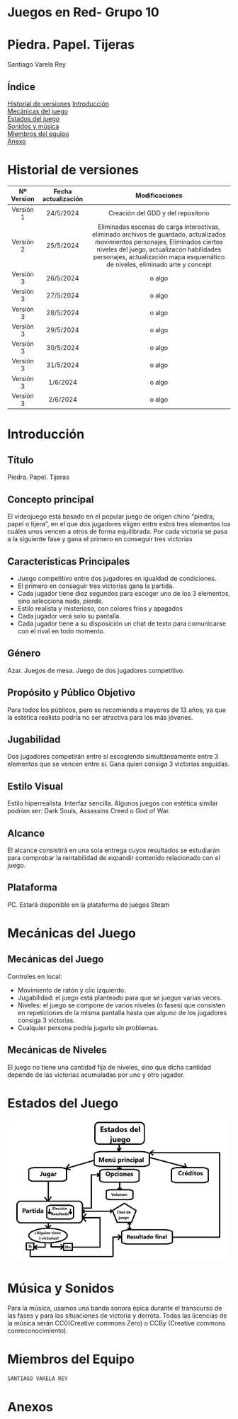 # Juegos en Red- Grupo 10   

# Piedra. Papel. Tijeras 
Santiago Varela Rey    
 
## Índice    
[Historial de versiones](#item0)
[Introducción](#item1)   
[Mecánicas del juego](#item2)    
[Estados del juego](#item3)   
[Sonidos y música](#item4)   
[Miembros del equipo](#item5)   
[Anexo](#item6)   



<a name=item0></a>  
# Historial de versiones
| Nº Version    | Fecha actualización | Modificaciones                                                                                                                                                                                                                      |
| :-------------: | :-------------------: | :-----------------------------------------------------------------------------------------------------------------------------------------------------------------------------------------------------------------------------------: |
| Versión 1     | 24/5/2024       | Creación del GDD y del repositorio|
| Versión 2<br> | 25/5/2024         | Eliminadas escenas de carga interactivas, eliminado archivos de guardado, actualizados movimientos personajes, Eliminados ciertos niveles del juego, actualizacón habilidades personajes, actualización mapa esquemático de niveles, eliminado arte y concept |
| Versión 3<br> | 26/5/2024 | o algo|
| Versión 3<br> | 27/5/2024 | o algo|
| Versión 3<br> | 28/5/2024 | o algo|
| Versión 3<br> | 29/5/2024 | o algo|
| Versión 3<br> | 30/5/2024 | o algo|
| Versión 3<br> | 31/5/2024 | o algo|
| Versión 3<br> | 1/6/2024 | o algo|
| Versión 3<br> | 2/6/2024 | o algo|




<a name=item1></a>  
# Introducción 

## Título 
Piedra. Papel. Tijeras

## Concepto principal    
El videojuego está basado en el popular juego de origen chino “piedra, papel o tijera”, en el que dos jugadores eligen entre estos tres elementos los cuáles unos vencen a otros de forma equilibrada. Por cada victoria se pasa a la siguiente fase y gana el primero en conseguir tres victorias

## Características Principales 
- Juego competitivo entre dos jugadores en igualdad de condiciones.
- El primero en conseguir tres victorias gana la partida.
- Cada jugador tiene diez segundos para escoger uno de los 3 elementos, sino selecciona nada, pierde.
- Estilo realista y misterioso, con colores fríos y apagados
- Cada jugador verá solo su pantalla.
- Cada jugador tiene a su disposición un chat de texto para comunicarse con el rival en todo momento. 

## Género    
Azar. Juegos de mesa. Juego de dos jugadores competitivo. 

## Propósito y Público Objetivo 
Para todos los públicos, pero se recomienda a mayores de 13 años, ya que la estética realista podría no ser atractiva para los más jóvenes.

## Jugabilidad 
Dos jugadores competirán entre sí escogiendo simultáneamente entre 3 elementos que se vencen entre sí. Gana quien consiga 3 victorias seguidas.

## Estilo Visual 
Estilo hiperrealista. Interfaz sencilla.
Algunos juegos con estética similar podrían ser: Dark Souls, Assassins Creed o God of War.

## Alcance 
El alcance consistirá en una sola entrega cuyos resultados se estudiarán para comprobar la rentabilidad de expandir contenido relacionado con el juego.

## Plataforma 
PC. Estará disponible en la plataforma de juegos Steam




<a name=item2></a> 

# Mecánicas del Juego 

## Mecánicas del Juego 
Controles en local:
- Movimiento de ratón y clic izquierdo.
- Jugabilidad: el juego está planteado para que se juegue varias veces.
- Niveles: el juego se compone de varios niveles (o fases) que consisten en repeticiones de la misma pantalla hasta que alguno de los jugadores consiga 3 victorias.
- Cualquier persona podría jugarlo sin problemas.

## Mecánicas de Niveles 

El juego no tiene una cantidad fija de niveles, sino que dicha cantidad depende de las victorias acumuladas por uno y otro jugador.


<a name=item3></a>  
# Estados del Juego 

 
![EstadosDelJuego](/Documentacion/EstadosDeJuego.jpg)   


 
<a name=item4></a>   
# Música y Sonidos 

Para la música, usamos una banda sonora épica durante el transcurso de las fases y para las situaciones de victoria y derrota.
Todas las licencias de la música serán CC0(Creative commons Zero) o CCBy (Creative commons conreconocimiento).
 
<a name=item5></a>  
# Miembros del Equipo 
~~~
SANTIAGO VARELA REY 
~~~

<a name=item6></a>  
# Anexos   
